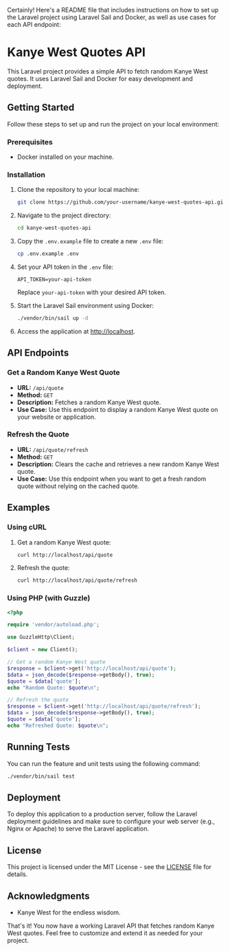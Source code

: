 Certainly! Here's a README file that includes instructions on how to set up the Laravel project using Laravel Sail and Docker, as well as use cases for each API endpoint:

# Kanye West Quotes API

This Laravel project provides a simple API to fetch random Kanye West quotes. It uses Laravel Sail and Docker for easy development and deployment.

## Getting Started

Follow these steps to set up and run the project on your local environment:

### Prerequisites

- Docker installed on your machine.

### Installation

1. Clone the repository to your local machine:

   ```bash
   git clone https://github.com/your-username/kanye-west-quotes-api.git
   ```

2. Navigate to the project directory:

   ```bash
   cd kanye-west-quotes-api
   ```

3. Copy the `.env.example` file to create a new `.env` file:

   ```bash
   cp .env.example .env
   ```

4. Set your API token in the `.env` file:

   ```
   API_TOKEN=your-api-token
   ```

   Replace `your-api-token` with your desired API token.

5. Start the Laravel Sail environment using Docker:

   ```bash
   ./vendor/bin/sail up -d
   ```

6. Access the application at [http://localhost](http://localhost).

## API Endpoints

### Get a Random Kanye West Quote

- **URL:** `/api/quote`
- **Method:** `GET`
- **Description:** Fetches a random Kanye West quote.
- **Use Case:** Use this endpoint to display a random Kanye West quote on your website or application.

### Refresh the Quote

- **URL:** `/api/quote/refresh`
- **Method:** `GET`
- **Description:** Clears the cache and retrieves a new random Kanye West quote.
- **Use Case:** Use this endpoint when you want to get a fresh random quote without relying on the cached quote.

## Examples

### Using cURL

1. Get a random Kanye West quote:

   ```bash
   curl http://localhost/api/quote
   ```

2. Refresh the quote:

   ```bash
   curl http://localhost/api/quote/refresh
   ```

### Using PHP (with Guzzle)

```php
<?php

require 'vendor/autoload.php';

use GuzzleHttp\Client;

$client = new Client();

// Get a random Kanye West quote
$response = $client->get('http://localhost/api/quote');
$data = json_decode($response->getBody(), true);
$quote = $data['quote'];
echo "Random Quote: $quote\n";

// Refresh the quote
$response = $client->get('http://localhost/api/quote/refresh');
$data = json_decode($response->getBody(), true);
$quote = $data['quote'];
echo "Refreshed Quote: $quote\n";
```

## Running Tests

You can run the feature and unit tests using the following command:

```bash
./vendor/bin/sail test
```

## Deployment

To deploy this application to a production server, follow the Laravel deployment guidelines and make sure to configure your web server (e.g., Nginx or Apache) to serve the Laravel application.

## License

This project is licensed under the MIT License - see the [LICENSE](LICENSE) file for details.

## Acknowledgments

- Kanye West for the endless wisdom.

That's it! You now have a working Laravel API that fetches random Kanye West quotes. Feel free to customize and extend it as needed for your project.
